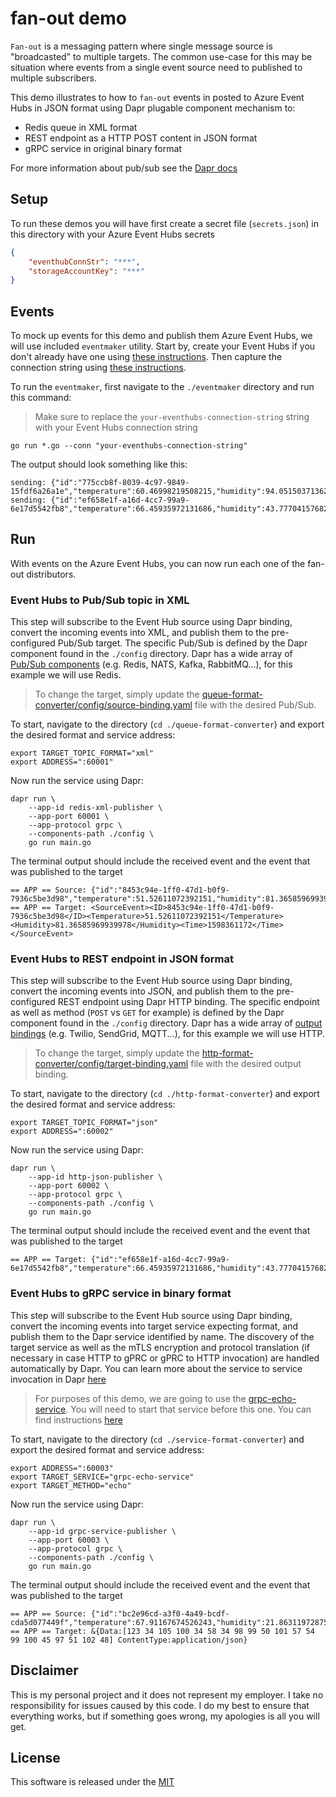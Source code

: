 # fan-out demo 

`Fan-out` is a messaging pattern where single message source is "broadcasted" to multiple targets. The common use-case for this may be situation where events from a single event source need to published to multiple subscribers.

This demo illustrates to how to `fan-out` events in posted to Azure Event Hubs in JSON format using Dapr plugable component mechanism to:

* Redis queue in XML format 
* REST endpoint as a HTTP POST content in JSON format 
* gRPC service in original binary format 

For more information about pub/sub see the [Dapr docs](https://github.com/dapr/docs/tree/master/concepts/publish-subscribe-messaging)

## Setup 

To run these demos you will have first create a secret file (`secrets.json`) in this directory with your Azure Event Hubs secrets

```json
{
    "eventhubConnStr": "***",
    "storageAccountKey": "***"
}
```

## Events 

To mock up events for this demo and publish them Azure Event Hubs, we will use included `eventmaker` utility. Start by, create your Event Hubs if you don't already have one using [these instructions](https://docs.microsoft.com/en-us/azure/event-hubs/event-hubs-create). Then capture the connection string using [these instructions](https://docs.microsoft.com/en-us/azure/event-hubs/event-hubs-get-connection-string).

To run the `eventmaker`, first navigate to the `./eventmaker` directory and run this command:

> Make sure to replace the `your-eventhubs-connection-string` string with your Event Hubs connection string

```shell
go run *.go --conn "your-eventhubs-connection-string"
```

The output should look something like this:

```shell
sending: {"id":"775ccb8f-8039-4c97-9849-15fdf6a26a1e","temperature":60.46998219508215,"humidity":94.05150371362079,"time":1598373738}
sending: {"id":"ef658e1f-a16d-4cc7-99a9-6e17d5542fb8","temperature":66.45935972131686,"humidity":43.77704157682614,"time":1598373740}
```

## Run 

With events on the Azure Event Hubs, you can now run each one of the fan-out distributors.

### Event Hubs to Pub/Sub topic in XML

This step will subscribe to the Event Hub source using Dapr binding, convert the incoming events into XML, and publish them to the pre-configured Pub/Sub target. The specific Pub/Sub is defined by the Dapr component found in the `./config` directory. Dapr has a wide array of [Pub/Sub components](https://github.com/dapr/components-contrib/tree/master/pubsub#pub-sub) (e.g. Redis, NATS, Kafka, RabbitMQ...), for this example we will use Redis. 

> To change the target, simply update the [queue-format-converter/config/source-binding.yaml](./queue-format-converter/config/source-binding.yaml) file with the desired Pub/Sub.

To start, navigate to the directory (`cd ./queue-format-converter`) and export the desired format and service address:

```shell
export TARGET_TOPIC_FORMAT="xml" 
export ADDRESS=":60001"
```

Now run the service using Dapr:

```shell
dapr run \
    --app-id redis-xml-publisher \
    --app-port 60001 \
    --app-protocol grpc \
    --components-path ./config \
    go run main.go
```

The terminal output should include the received event and the event that was published to the target

```shell
== APP == Source: {"id":"8453c94e-1ff0-47d1-b0f9-7936c5be3d98","temperature":51.52611072392151,"humidity":81.36585969939978,"time":1598361172}
== APP == Target: <SourceEvent><ID>8453c94e-1ff0-47d1-b0f9-7936c5be3d98</ID><Temperature>51.52611072392151</Temperature><Humidity>81.36585969939978</Humidity><Time>1598361172</Time></SourceEvent>
```

### Event Hubs to REST endpoint in JSON format

This step will subscribe to the Event Hub source using Dapr binding, convert the incoming events into JSON, and publish them to the pre-configured REST endpoint using Dapr HTTP binding. The specific endpoint as well as method (`POST` vs `GET` for example) is defined by the Dapr component found in the `./config` directory. Dapr has a wide array of [output bindings](https://github.com/dapr/docs/tree/master/concepts/bindings#supported-bindings-and-specs) (e.g. Twilio, SendGrid, MQTT...), for this example we will use HTTP. 

> To change the target, simply update the [http-format-converter/config/target-binding.yaml](./http-format-converter/config/target-binding.yaml) file with the desired output binding.

To start, navigate to the directory (`cd ./http-format-converter`) and export the desired format and service address:

```shell
export TARGET_TOPIC_FORMAT="json" 
export ADDRESS=":60002"
```

Now run the service using Dapr:

```shell
dapr run \
    --app-id http-json-publisher \
    --app-port 60002 \
    --app-protocol grpc \
    --components-path ./config \
    go run main.go
```

The terminal output should include the received event and the event that was published to the target

```shell
== APP == Target: {"id":"ef658e1f-a16d-4cc7-99a9-6e17d5542fb8","temperature":66.45935972131686,"humidity":43.77704157682614,"time":1598373740}
```

### Event Hubs to gRPC service in binary format 

This step will subscribe to the Event Hub source using Dapr binding, convert the incoming events into target service expecting format, and publish them to the Dapr service identified by name. The discovery of the target service as well as the mTLS encryption and protocol translation (if necessary in case HTTP to gPRC or gPRC to HTTP invocation) are handled automatically by Dapr. You can learn more about the service to service invocation in Dapr [here](https://github.com/dapr/docs/blob/master/concepts/service-invocation/README.md#service-invocation)

> For purposes of this demo, we are going to use the [grpc-echo-service](../grpc-echo-service). You will need to start that service before this one. You can find instructions [here](../grpc-echo-service)

To start, navigate to the directory (`cd ./service-format-converter`) and export the desired format and service address:

```shell
export ADDRESS=":60003"
export TARGET_SERVICE="grpc-echo-service"
export TARGET_METHOD="echo"
```

Now run the service using Dapr:

```shell
dapr run \
    --app-id grpc-service-publisher \
    --app-port 60003 \
    --app-protocol grpc \
    --components-path ./config \
    go run main.go
```

The terminal output should include the received event and the event that was published to the target

```shell
== APP == Source: {"id":"bc2e96cd-a3f0-4a49-bcdf-cda5d077449f","temperature":67.91167674526243,"humidity":21.8631197287505,"time":1598376230}
== APP == Target: &{Data:[123 34 105 100 34 58 34 98 99 50 101 57 54 99 100 45 97 51 102 48] ContentType:application/json}
```

## Disclaimer

This is my personal project and it does not represent my employer. I take no responsibility for issues caused by this code. I do my best to ensure that everything works, but if something goes wrong, my apologies is all you will get.

## License

This software is released under the [MIT](./LICENSE)
